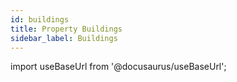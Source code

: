 ```yaml
---
id: buildings
title: Property Buildings
sidebar_label: Buildings
---
```


import useBaseUrl from '@docusaurus/useBaseUrl';
